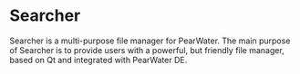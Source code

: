 # Searcher
Searcher is a multi-purpose file manager for PearWater.
The main purpose of Searcher is to provide users with a powerful, but friendly file manager, based on Qt and integrated with PearWater DE.
